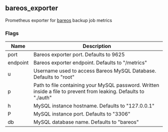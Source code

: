 ## bareos_exporter

Prometheus exporter for [bareos](https://github.com/bareos) backup job metrics

### Flags

Name    | Description
--------|-----------------
port    | Bareos exporter port. Defaults to 9625
endpoint| Bareos exporter endpoint. Defaults to "/metrics"
u       | Username used to access Bareos MySQL Database. Defaults to "root"
p       | Path to file containing your MySQL password. Written inside a file to prevent from leaking. Defaults to "./auth"
h       | MySQL instance hostname. Defaults to "127.0.0.1"
P       | MySQL instance port. Defaults to "3306"
db      | MySQL database name. Defaults to "bareos"